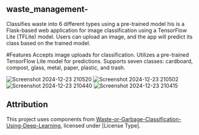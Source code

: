 ## waste_management-
Classifies waste into 6 different types using a pre-trained model
his is a Flask-based web application for image classification using a TensorFlow Lite (TFLite) model. Users can upload an image, and the app will predict its class based on the trained model.

#Features
Accepts image uploads for classification.
Utilizes a pre-trained TensorFlow Lite model for predictions.
Supports seven classes: cardboard, compost, glass, metal, paper, plastic, and trash.

![Screenshot 2024-12-23 210520](https://github.com/user-attachments/assets/3d8865f2-90c7-416b-929c-133fd38611d5)
![Screenshot 2024-12-23 210502](https://github.com/user-attachments/assets/c522c311-d56d-470d-a0a0-4d4f6ec41f33)
![Screenshot 2024-12-23 210440](https://github.com/user-attachments/assets/aea5e787-a225-477a-ad53-2f715f51c81b)
![Screenshot 2024-12-23 210415](https://github.com/user-attachments/assets/6107d5f9-0fd4-42ba-b6da-76305c703cae)

## Attribution
This project uses components from [Waste-or-Garbage-Classification-Using-Deep-Learning](https://github.com/deepak2233/Waste-or-Garbage-Classification-Using-Deep-Learning/tree/main](https://github.com/deepak2233/Waste-or-Garbage-Classification-Using-Deep-Learning)), licensed under [License Type].
